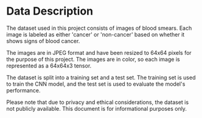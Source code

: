 # Data Description

The dataset used in this project consists of images of blood smears. Each image is labeled as either 'cancer' or 'non-cancer' based on whether it shows signs of blood cancer.

The images are in JPEG format and have been resized to 64x64 pixels for the purpose of this project. The images are in color, so each image is represented as a 64x64x3 tensor.

The dataset is split into a training set and a test set. The training set is used to train the CNN model, and the test set is used to evaluate the model's performance.

Please note that due to privacy and ethical considerations, the dataset is not publicly available. This document is for informational purposes only.
